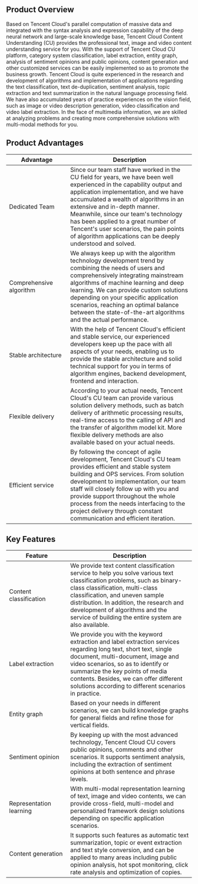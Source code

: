 ## Product Overview
Based on Tencent Cloud's parallel computation of massive data and integrated with the syntax analysis and expression capability of the deep neural network and large-scale knowledge base, Tencent Cloud Content Understanding (CU) provides the professional text, image and video content understanding service for you. With the support of Tencent Cloud CU platform, category system classification, label extraction, entity graph, analysis of sentiment opinions and public opinions, content generation and other customized services can be easily implemented so as to promote the business growth.
Tencent Cloud is quite experienced in the research and development of algorithms and implementation of applications regarding the text classification, text de-duplication, sentiment analysis, topic extraction and text summarization in the natural language processing field. We have also accumulated years of practice experiences on the vision field, such as image or video description generation, video classification and video label extraction. In the face of multimedia information, we are skilled at analyzing problems and creating more comprehensive solutions with multi-modal methods for you.

## Product Advantages

<style>
table th:first-of-type {
    width: 150px;
}
</style>

| Advantage | Description |
|---------|---------|
| Dedicated Team | Since our team staff have worked in the CU field for years, we have been well experienced in the capability output and application implementation, and we have accumulated a wealth of algorithms in an extensive and in-depth manner. Meanwhile, since our team's technology has been applied to a great number of Tencent's user scenarios, the pain points of algorithm applications can be deeply understood and solved. |
| Comprehensive algorithm | We always keep up with the algorithm technology development trend by combining the needs of users and comprehensively integrating mainstream algorithms of machine learning and deep learning. We can provide custom solutions depending on your specific application scenarios, reaching an optimal balance between the state-of-the-art algorithms and the actual performance. |
| Stable architecture | With the help of Tencent Cloud's efficient and stable service, our experienced developers keep up the pace with all aspects of your needs, enabling us to provide the stable architecture and solid technical support for you in terms of algorithm engines, backend development, frontend and interaction. |
| Flexible delivery | According to your actual needs, Tencent Cloud's CU team can provide various solution delivery methods, such as batch delivery of arithmetic processing results, real-time access to the calling of API and the transfer of algorithm model kit. More flexible delivery methods are also available based on your actual needs. |
| Efficient service | By following the concept of agile development, Tencent Cloud's CU team provides efficient and stable system building and OPS services. From solution development to implementation, our team staff will closely follow up with you and provide support throughout the whole process from the needs interfacing to the project delivery through constant communication and efficient iteration. |

## Key Features

<style>
table th:first-of-type {
    width: 150px;
}
</style>

| Feature | Description |
|---------|---------|
| Content classification | We provide text content classification service to help you solve various text classification problems, such as binary-class classification, multi-class classification, and uneven sample distribution. In addition, the research and development of algorithms and the service of building the entire system are also available. |
| Label extraction | We provide you with the keyword extraction and label extraction services regarding long text, short text, single document, multi-document, image and video scenarios, so as to identify or summarize the key points of media contents. Besides, we can offer different solutions according to different scenarios in practice. |
| Entity graph | Based on your needs in different scenarios, we can build knowledge graphs for general fields and refine those for vertical fields. |
| Sentiment opinion | By keeping up with the most advanced technology, Tencent Cloud CU covers public opinions, comments and other scenarios. It supports sentiment analysis, including the extraction of sentiment opinions at both sentence and phrase levels. |
| Representation learning | With multi-modal representation learning of text, image and video contents, we can provide cross-field, multi-model and personalized framework design solutions depending on specific application scenarios. |
| Content generation | It supports such features as automatic text summarization, topic or event extraction and text style conversion, and can be applied to many areas including public opinion analysis, hot spot monitoring, click rate analysis and optimization of copies. |


